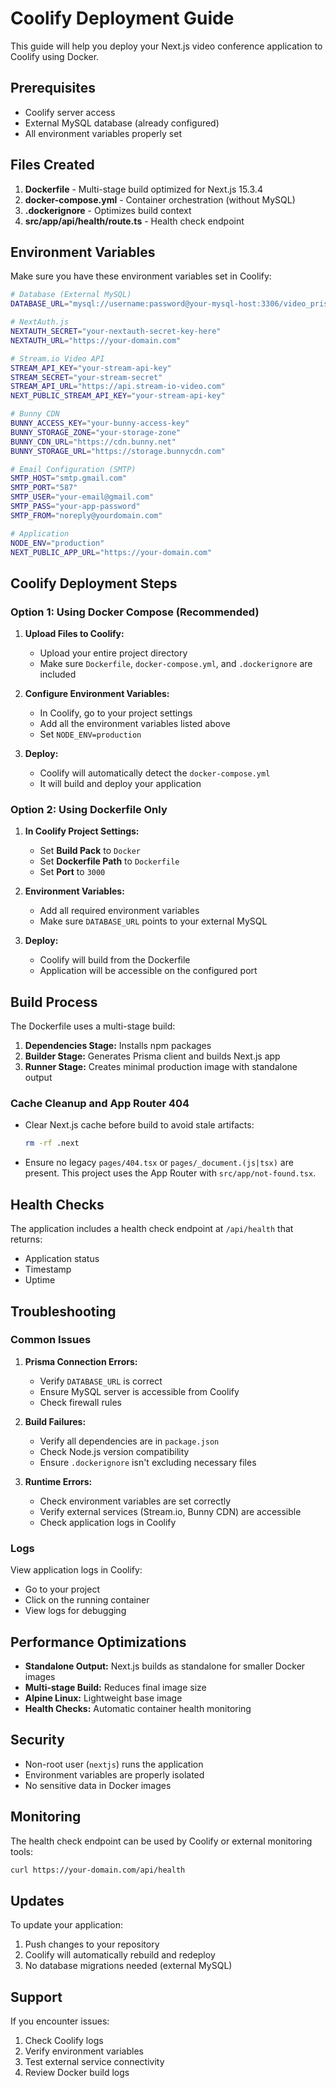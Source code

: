 # Coolify Deployment Guide

This guide will help you deploy your Next.js video conference application to Coolify using Docker.

## Prerequisites

- Coolify server access
- External MySQL database (already configured)
- All environment variables properly set

## Files Created

1. **Dockerfile** - Multi-stage build optimized for Next.js 15.3.4
2. **docker-compose.yml** - Container orchestration (without MySQL)
3. **.dockerignore** - Optimizes build context
4. **src/app/api/health/route.ts** - Health check endpoint

## Environment Variables

Make sure you have these environment variables set in Coolify:

```bash
# Database (External MySQL)
DATABASE_URL="mysql://username:password@your-mysql-host:3306/video_prisma"

# NextAuth.js
NEXTAUTH_SECRET="your-nextauth-secret-key-here"
NEXTAUTH_URL="https://your-domain.com"

# Stream.io Video API
STREAM_API_KEY="your-stream-api-key"
STREAM_SECRET="your-stream-secret"
STREAM_API_URL="https://api.stream-io-video.com"
NEXT_PUBLIC_STREAM_API_KEY="your-stream-api-key"

# Bunny CDN
BUNNY_ACCESS_KEY="your-bunny-access-key"
BUNNY_STORAGE_ZONE="your-storage-zone"
BUNNY_CDN_URL="https://cdn.bunny.net"
BUNNY_STORAGE_URL="https://storage.bunnycdn.com"

# Email Configuration (SMTP)
SMTP_HOST="smtp.gmail.com"
SMTP_PORT="587"
SMTP_USER="your-email@gmail.com"
SMTP_PASS="your-app-password"
SMTP_FROM="noreply@yourdomain.com"

# Application
NODE_ENV="production"
NEXT_PUBLIC_APP_URL="https://your-domain.com"
```

## Coolify Deployment Steps

### Option 1: Using Docker Compose (Recommended)

1. **Upload Files to Coolify:**
   - Upload your entire project directory
   - Make sure `Dockerfile`, `docker-compose.yml`, and `.dockerignore` are included

2. **Configure Environment Variables:**
   - In Coolify, go to your project settings
   - Add all the environment variables listed above
   - Set `NODE_ENV=production`

3. **Deploy:**
   - Coolify will automatically detect the `docker-compose.yml`
   - It will build and deploy your application

### Option 2: Using Dockerfile Only

1. **In Coolify Project Settings:**
   - Set **Build Pack** to `Docker`
   - Set **Dockerfile Path** to `Dockerfile`
   - Set **Port** to `3000`

2. **Environment Variables:**
   - Add all required environment variables
   - Make sure `DATABASE_URL` points to your external MySQL

3. **Deploy:**
   - Coolify will build from the Dockerfile
   - Application will be accessible on the configured port

## Build Process

The Dockerfile uses a multi-stage build:

1. **Dependencies Stage:** Installs npm packages
2. **Builder Stage:** Generates Prisma client and builds Next.js app
3. **Runner Stage:** Creates minimal production image with standalone output

### Cache Cleanup and App Router 404

- Clear Next.js cache before build to avoid stale artifacts:

  ```bash
  rm -rf .next
  ```

- Ensure no legacy `pages/404.tsx` or `pages/_document.(js|tsx)` are present. This project uses the App Router with `src/app/not-found.tsx`.

## Health Checks

The application includes a health check endpoint at `/api/health` that returns:
- Application status
- Timestamp
- Uptime

## Troubleshooting

### Common Issues

1. **Prisma Connection Errors:**
   - Verify `DATABASE_URL` is correct
   - Ensure MySQL server is accessible from Coolify
   - Check firewall rules

2. **Build Failures:**
   - Verify all dependencies are in `package.json`
   - Check Node.js version compatibility
   - Ensure `.dockerignore` isn't excluding necessary files

3. **Runtime Errors:**
   - Check environment variables are set correctly
   - Verify external services (Stream.io, Bunny CDN) are accessible
   - Check application logs in Coolify

### Logs

View application logs in Coolify:
- Go to your project
- Click on the running container
- View logs for debugging

## Performance Optimizations

- **Standalone Output:** Next.js builds as standalone for smaller Docker images
- **Multi-stage Build:** Reduces final image size
- **Alpine Linux:** Lightweight base image
- **Health Checks:** Automatic container health monitoring

## Security

- Non-root user (`nextjs`) runs the application
- Environment variables are properly isolated
- No sensitive data in Docker images

## Monitoring

The health check endpoint can be used by Coolify or external monitoring tools:
```bash
curl https://your-domain.com/api/health
```

## Updates

To update your application:
1. Push changes to your repository
2. Coolify will automatically rebuild and redeploy
3. No database migrations needed (external MySQL)

## Support

If you encounter issues:
1. Check Coolify logs
2. Verify environment variables
3. Test external service connectivity
4. Review Docker build logs
